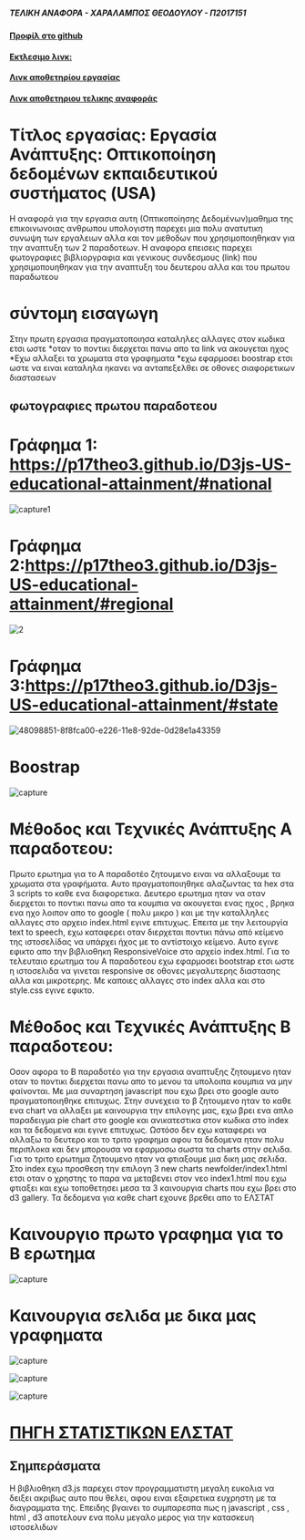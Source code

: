 ##### ΤΕΛΙΚΗ ΑΝΑΦΟΡΑ - ΧΑΡΑΛΑΜΠΟΣ ΘΕΟΔΟΥΛΟΥ - Π2017151

#### [Προφίλ στο github](https://github.com/p17theo3 'Προφίλ στο github')

#### [Εκτλεσιμο λινκ:](https://p17theo3.github.io/D3js-US-educational-attainment/ 'Εκτλεσιμο λινκ')

#### [Λινκ αποθετηρίου εργασίας](https://github.com/p17theo3/D3js-US-educational-attainment 'Λινκ αποθετηρίου εργασίας')

#### [Λινκ αποθετηριου τελικης αναφοράς](https://github.com/p17theo3/HCL---TELIKI-ANAFORA/blob/master/README.md 'Λινκ αποθετηριου τελικης αναφοράς')

# Τίτλος εργασίας: Εργασία Ανάπτυξης: Οπτικοποίηση δεδομένων εκπαιδευτικού συστήματος (USA)
Η αναφορά για την εργασια αυτη (Οπτικοποίησης Δεδομένων)μαθημα της επικοινωνοιας ανθρωπου υπολογιστη παρεχει μια πολυ ανατυτικη συνωψη των εργαλειων αλλα και τον μεθοδων που χρησιμοποιηθηκαν για την αναπτυξη των 2 παραδοτεων. Η αναφορα επεισεις παρεχει φωτογραφιες  βιβλιοργραφια και γενικους συνδεσμους (link) που χρησιμοπουηθηκαν για την αναπτυξη του δευτερου αλλα και του πρωτου παραδωτεου


# σύντομη εισαγωγη
Στην πρωτη εργασια πραγματοποιησα καταληλες αλλαγες στον κωδικα ετσι ωστε
*οταν το ποντικι διερχεται πανω απο τα link να ακουγεται ηχος
*Εχω αλλαξει τα χρωματα στα γραφηματα 
*εχω εφαρμοσει boostrap ετσι ωστε  να ειναι καταληλα ηκανει να ανταπεξελθει σε οθονες σιαφορετικων διαστασεων

## φωτογραφιες πρωτου παραδοτεου 

# Γράφημα 1: https://p17theo3.github.io/D3js-US-educational-attainment/#national

![capture1](https://user-images.githubusercontent.com/44111276/50214679-89464f00-0389-11e9-8aba-ce7d277573b5.PNG)

# Γράφημα 2:https://p17theo3.github.io/D3js-US-educational-attainment/#regional

![2](https://user-images.githubusercontent.com/44111276/50214839-e93cf580-0389-11e9-814e-a07044aae8bf.PNG)

# Γράφημα 3:https://p17theo3.github.io/D3js-US-educational-attainment/#state

![48098851-8f8fca00-e226-11e8-92de-0d28e1a43359](https://user-images.githubusercontent.com/44111276/50214873-0ec9ff00-038a-11e9-8b55-c86a376500f5.PNG)

# Boostrap

![capture](https://user-images.githubusercontent.com/44111276/50214986-62d4e380-038a-11e9-9687-7cb8567bdec4.PNG)

 


# Μέθοδος και Τεχνικές Ανάπτυξης Α παραδοτεου:

Πρωτο ερωτημα για το Α παραδοτέο ζητουμενο ειναι να αλλαξουμε τα χρωματα στα γραφήματα. Αυτο πραγματοποιηθηκε αλαζωντας τα  hex  στα 3 scripts το καθε ενα διαφορετικα.  Δευτερο ερωτημα ηταν να οταν διερχεται το ποντικι πανω απο τα κουμπια να ακουγεται ενας ηχος , βρηκα ενα ηχο λοιπον απο το google ( πολυ μικρο ) και με την καταλληλες αλλαγες στο αρχειο index.html εγινε επιτυχως.  Επειτα με την λειτουργία text to speech, εχω καταφερει οταν διερχεται ποντικι πάνω από κείμενο της ιστοσελίδας να υπάρχει ήχος με το αντίστοιχο κείμενο. Αυτο εγινε εφικτο απο την βιβλιοθηκη ResponsiveVoice στο αρχείο index.html.  Για το τελευταιο ερωτημα του Α παραδοτεου εχω εφαρμοσει bootstrap ετσι ωστε η ιστοσελιδα να γινεται responsive σε  οθονες μεγαλυτερης διαστασης αλλα και μικροτερης. Με καποιες αλλαγες στο index αλλα και στο style.css εγινε εφικτο. 

# Mέθοδος και Τεχνικές Ανάπτυξης B παραδοτεου:

Οσον αφορα το Β παραδοτέο για την εργασια αναπτυξης ζητουμενο ηταν οταν το ποντικι διερχεται πανω απο το μενου τα υπολοιπα κουμπια να μην φαίνονται. Με μια συναρτηση javascript που εχω βρει στο google αυτο πραγματοποιηθηκε επιτυχως. Στην συνεχεια το β ζητουμενο ηταν το καθε ενα chart να αλλαξει με καινουργια την επιλογης μας, εχω βρει ενα απλο παραδειγμα pie chart στο google και ανικατεστικα στον κωδικα στο index και τα δεδομενα και εγινε επιτυχως. Ωστόσο δεν εχω καταφερει να αλλαξω το δευτερο και το τριτο γραφημα αφου τα δεδομενα ηταν πολυ περιπλοκα και δεν μπορουσα να εφαρμοσω σωστα τα charts στην σελιδα.
Για το τριτο ερωτημα ζητουμενο ηταν να φτιαξουμε μια δικη μας σελιδα.  Στο index εχω προσθεση την επιλογη 3 new charts newfolder/index1.html ετσι οταν ο χρηστης το παρα να μεταβενει στον νεο index1.html που εχω φτιαξει και εχω τοποθετησει μεσα τα 3 καινουργια charts που εχω βρει στο d3 gallery. Τα δεδομενα για καθε chart εχουνε βρεθει απο το ΕΛΣΤΑΤ



# Καινουργιο πρωτο γραφημα για το Β ερωτημα 

![capture](https://user-images.githubusercontent.com/44111276/50217602-ca426180-0391-11e9-9b68-1e225d9760a8.PNG)

# Καινουργια σελιδα με δικα μας γραφηματα

![capture](https://user-images.githubusercontent.com/44111276/50217957-fad6cb00-0392-11e9-8837-4590d3f58e54.PNG)

![capture](https://user-images.githubusercontent.com/44111276/50217995-1a6df380-0393-11e9-9757-a1943fa90d61.PNG)

![capture](https://user-images.githubusercontent.com/44111276/50218036-3a051c00-0393-11e9-9a5f-d9ffccba1e07.PNG)


# [ΠΗΓΗ ΣΤΑΤΙΣΤΙΚΩΝ ΕΛΣΤΑΤ](http://www.statistics.gr 'ΕΛΣΤΑΤ')


##  Σημπεράσματα

Η βιβλιοθηκη d3.js παρεχει στον προγραμματιστη μεγαλη ευκολια να δειξει ακριβως αυτο που θελει, αφου  ειναι εξαιρετικα ευχρηστη με τα διαγραμματα της.  Επειδης βγαινει το συμπαρεσπα πως η  javascript , css , html , d3 αποτελουν ενα πολυ μεγαλο μερος για την κατασκευη ιστοσελιδων 








